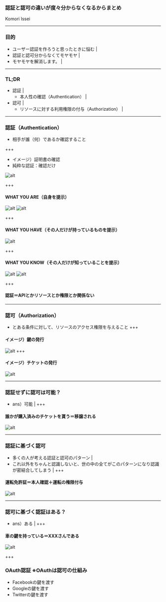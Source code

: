 ### 認証と認可の違いが度々分からなくなるからまとめ
Komori Issei

---

### 目的
- ユーザー認証を作ろうと思ったときに悩む |
- 認証と認可分からなくてモヤモヤ |
- モヤモヤを解消します。 |

---
### TL;DR
- 認証 |
  - 本人性の確認（Authentication） |
- 認可 |
  - リソースに対する利用権限の付与（Authorization） |
---
### 認証（Authentication）
- 相手が誰（何）であるか確認すること

+++

- イメージ）証明書の確認
- 純粋な認証：確認だけ

![alt](assets/zei_shopping_mynumber.png)

+++
#### WHAT YOU ARE（自身を提示）
![alt](assets/face.png)
![alt](assets/simon.png)

+++
#### WHAT YOU HAVE（その人だけが持っているものを提示）
![alt](assets/reji_kaiinsyou_smartphone.png)

+++
#### WHAT YOU KNOW（その人だけが知っていることを提示）
![alt](assets/computer_password.png)
![alt](assets/mlitifactor.png)

+++

#### 認証＝APIとかリソースとか権限とか関係ない

---
### 認可（Authorization）
- とある条件に対して、リソースのアクセス権限を与えること
+++
#### イメージ）鍵の発行
![alt](assets/job_kagiya.png)
+++
#### イメージ）チケットの発行
![alt](assets/ticket_shopping_man.png)

---
### 認証せずに認可は可能？
- ans）可能 |
+++
#### 誰かが購入済みのチケットを貰う＝移譲される
![alt](assets/ticket_dafuya_money.png)

---
### 認証に基づく認可
- 多くの人が考える認証と認可のパターン |
- これ以外をちゃんと認識しないと、世の中の全てがこのパターンになり認識が密結合してしまう |
+++
#### 運転免許証＝本人確認＋運転の権限付与
![alt](assets/menkyo_old_man.png)

---
### 認可に基づく認証はある？
- ans）ある |
+++
#### 車の鍵を持っている＝XXXさんである
![alt](assets/oauth.png)

+++
### OAuth認証 ※OAuthは認可の仕組み
- Facebookの鍵を渡す
- Googleの鍵を渡す
- Twitterの鍵を渡す
